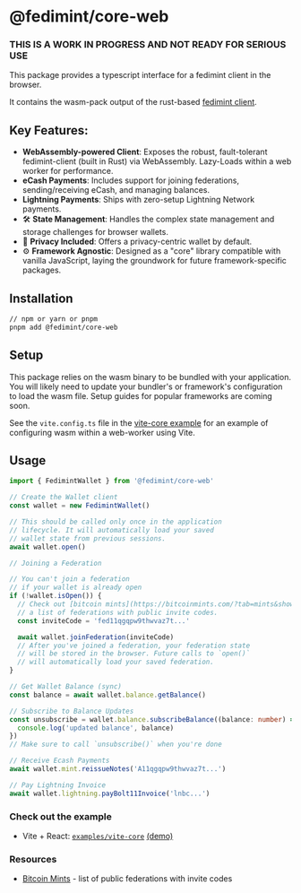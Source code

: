 # @fedimint/core-web

### THIS IS A WORK IN PROGRESS AND NOT READY FOR SERIOUS USE

This package provides a typescript interface for a fedimint client in the browser.

It contains the wasm-pack output of the rust-based [fedimint client](https://github.com/fedimint/fedimint/tree/master/fedimint-client-wasm).

## Key Features:

- **WebAssembly-powered Client**: Exposes the robust, fault-tolerant fedimint-client (built in Rust) via WebAssembly. Lazy-Loads within a web worker for performance.
- **eCash Payments**: Includes support for joining federations, sending/receiving eCash, and managing balances.
- **Lightning Payments**: Ships with zero-setup Lightning Network payments.
- 🛠️ **State Management**: Handles the complex state management and storage challenges for browser wallets.
- 🤫 **Privacy Included**: Offers a privacy-centric wallet by default.
- ⚙️ **Framework Agnostic**: Designed as a "core" library compatible with vanilla JavaScript, laying the groundwork for future framework-specific packages.

## Installation

```bash
// npm or yarn or pnpm
pnpm add @fedimint/core-web
```

## Setup

This package relies on the wasm binary to be bundled with your application. You will likely need to update your bundler's or framework's configuration to load the wasm file. Setup guides for popular frameworks are coming soon.

See the `vite.config.ts` file in the [vite-core example](_media/vite.config.ts) for an example of configuring wasm within a web-worker using Vite.

## Usage

```ts
import { FedimintWallet } from '@fedimint/core-web'

// Create the Wallet client
const wallet = new FedimintWallet()

// This should be called only once in the application
// lifecycle. It will automatically load your saved
// wallet state from previous sessions.
await wallet.open()

// Joining a Federation

// You can't join a federation
// if your wallet is already open
if (!wallet.isOpen()) {
  // Check out [bitcoin mints](https://bitcoinmints.com/?tab=mints&showFedimint=true) for
  // a list of federations with public invite codes.
  const inviteCode = 'fed11qgqpw9thwvaz7t...'

  await wallet.joinFederation(inviteCode)
  // After you've joined a federation, your federation state
  // will be stored in the browser. Future calls to `open()`
  // will automatically load your saved federation.
}

// Get Wallet Balance (sync)
const balance = await wallet.balance.getBalance()

// Subscribe to Balance Updates
const unsubscribe = wallet.balance.subscribeBalance((balance: number) => {
  console.log('updated balance', balance)
})
// Make sure to call `unsubscribe()` when you're done

// Receive Ecash Payments
await wallet.mint.reissueNotes('A11qgqpw9thwvaz7t...')

// Pay Lightning Invoice
await wallet.lightning.payBolt11Invoice('lnbc...')
```

### Check out the example

- Vite + React: [`examples/vite-core`](_media/README.md) [(demo)](https://fedimint.github.io/fedimint-web-sdk/)

### Resources

- [Bitcoin Mints](https://bitcoinmints.com/?tab=mints&showFedimint=true) - list of public federations with invite codes
